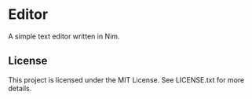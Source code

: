 # Editor
A simple text editor written in Nim.

## License
This project is licensed under the MIT License.
See LICENSE.txt for more details.
